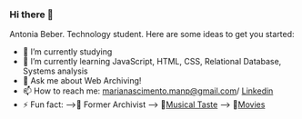 ### Hi there 👋

Antonia Beber.
Technology student.
Here are some ideas to get you started:


- 🔭 I’m currently studying
- 🌱 I’m currently learning JavaScript, HTML, CSS, Relational Database, Systems analysis
- 💬 Ask me about Web Archiving!
- 📫 How to reach me: marianascimento.manp@gmail.com/ [Linkedin](www.linkedin.com/in/maria-antônia-nascimento-pinto-80a84b204)
- ⚡ Fun fact:
-->📜 Former Archivist
--> 🎵[Musical Taste](https://open.spotify.com/user/21eeqghu4mqv4e2y3c4anglga?si=feea576541ca4832)
--> 🎥[Movies](https://boxd.it/1mE2b)



